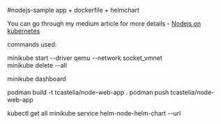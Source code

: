 #nodejs-sample app + dockerfile + helmchart

You can go through my medium article for more details - [Nodejs on kubernetes](https://medium.com/@cloudegl/run-node-js-app-using-kubernetes-helm-bb87747785a)


commands used:

minikube start --driver qemu --network socket_vmnet   
minikube delete --all

minikube dashboard

podman build -t tcastelia/node-web-app .
podman push tcastelia/node-web-app       

kubectl get all
minikube service helm-node-helm-chart --url